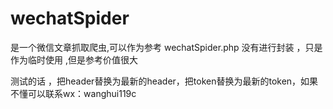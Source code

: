 # wechatSpider
是一个微信文章抓取爬虫,可以作为参考
wechatSpider.php  没有进行封装 ，只是作为临时使用 ,但是参考价值很大

测试的话 ，把header替换为最新的header，把token替换为最新的token，如果不懂可以联系wx：wanghui119c
